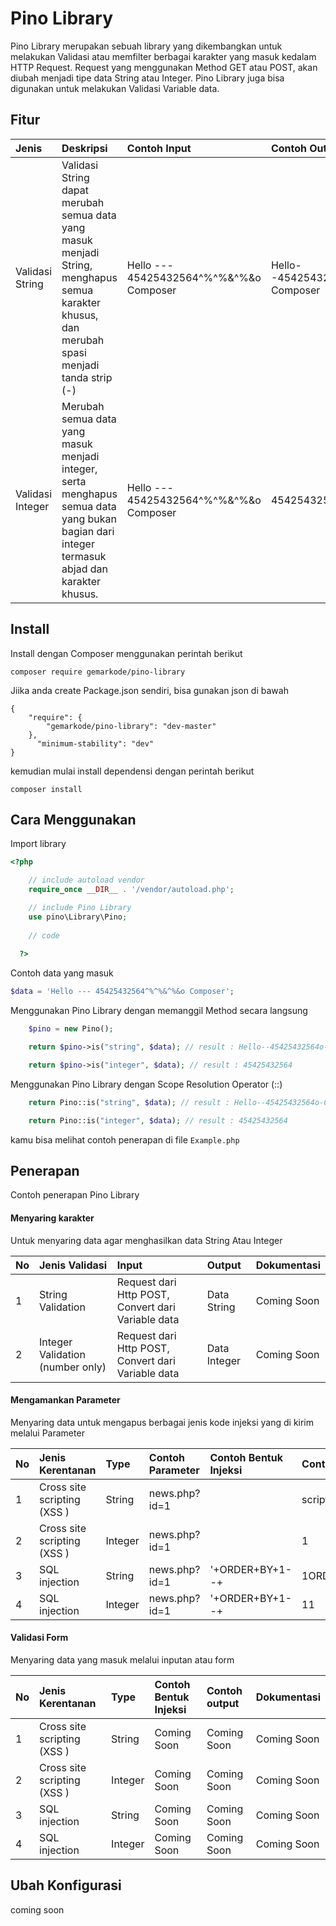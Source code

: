 # Pino Library

Pino Library merupakan sebuah library yang dikembangkan untuk melakukan Validasi atau memfilter berbagai karakter yang masuk kedalam HTTP Request. Request yang menggunakan Method GET atau POST, akan diubah menjadi tipe data String atau Integer. Pino Library juga bisa digunakan untuk melakukan Validasi Variable data.

## Fitur

|   Jenis |  Deskripsi  |  Contoh Input | Contoh Output  |
| :------------ | :------------ | :------------ | :------------ |
|  Validasi String | Validasi String dapat merubah semua data yang masuk menjadi String, menghapus semua karakter khusus, dan merubah spasi menjadi tanda strip (-)  |  Hello --- 45425432564^%^%&^%&o Composer  | Hello--45425432564o-Composer  |
| Validasi Integer  | Merubah semua data yang masuk menjadi integer, serta menghapus semua data yang bukan bagian dari integer termasuk abjad dan karakter khusus.  | Hello --- 45425432564^%^%&^%&o Composer  | 45425432564  |

## Install

Install dengan Composer menggunakan perintah berikut

```
composer require gemarkode/pino-library
```

Jiika anda create Package.json sendiri, bisa gunakan json di bawah

```
{
    "require": {
        "gemarkode/pino-library": "dev-master"
    },
      "minimum-stability": "dev"
}
```

kemudian mulai install dependensi dengan perintah berikut

```
composer install
```

## Cara Menggunakan

Import library

```php
<?php

    // include autoload vendor
    require_once __DIR__ . '/vendor/autoload.php';

    // include Pino Library
    use pino\Library\Pino;
    
    // code
	
  ?>
  ```

Contoh data yang masuk

```php
$data = 'Hello --- 45425432564^%^%&^%&o Composer';
```

Menggunakan Pino Library dengan memanggil Method secara langsung

```php
    $pino = new Pino();

    return $pino->is("string", $data); // result : Hello--45425432564o-Composer

    return $pino->is("integer", $data); // result : 45425432564
```

Menggunakan Pino Library dengan Scope Resolution Operator (::)

```php
    return Pino::is("string", $data); // result : Hello--45425432564o-Composer

    return Pino::is("integer", $data); // result : 45425432564
```

kamu bisa melihat contoh penerapan di file ```Example.php```

## Penerapan 

Contoh penerapan Pino Library

#### Menyaring karakter

Untuk menyaring data agar menghasilkan data String Atau Integer

|  No | Jenis Validasi  |  Input | Output  | Dokumentasi  |
| :------------ | :------------ | :------------ | :------------ | :------------ |
| 1  | String Validation  | Request dari Http POST, Convert dari Variable data  | Data String  | Coming Soon  |
| 2  |  Integer Validation (number only)  | Request dari Http POST, Convert dari Variable data  | Data Integer  | Coming Soon  |

#### Mengamankan Parameter 

Menyaring data untuk mengapus berbagai jenis kode injeksi yang di kirim melalui Parameter

|  No | Jenis Kerentanan  | Type | Contoh Parameter  | Contoh Bentuk Injeksi  | Contoh output  | Dokumentasi|
| :------------ | :------------ | :------------ |:------------ | :------------ | :------------ | :------------ |
| 1  | Cross site scripting (XSS )  | String | news.php?id=1  | <script>alert(1)</script>  | scriptalert1script  | Coming Soon  |
| 2  | Cross site scripting (XSS )  | Integer | news.php?id=1  | <script>alert(1)</script>  | 1  | Coming Soon  |
| 3  |  SQL injection | String | news.php?id=1  | '+ORDER+BY+1--+  | 1ORDERBY1  | Coming Soon |
| 4  |  SQL injection | Integer | news.php?id=1  | '+ORDER+BY+1--+  | 11  | Coming Soon |


#### Validasi Form 

Menyaring data yang masuk melalui inputan atau form

|  No | Jenis Kerentanan  | Type | Contoh Bentuk Injeksi  | Contoh output  | Dokumentasi|
| :------------ | :------------ |:------------ | :------------ | :------------ | :------------ |
| 1  | Cross site scripting (XSS )  | String | Coming Soon | Coming Soon | Coming Soon|
| 2  | Cross site scripting (XSS )  | Integer | Coming Soon | Coming Soon | Coming Soon|
| 3  |  SQL injection | String | Coming Soon | Coming Soon | Coming Soon|
| 4  |  SQL injection | Integer | Coming Soon | Coming Soon | Coming Soon|

## Ubah Konfigurasi

coming soon
